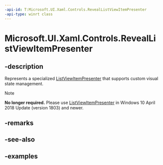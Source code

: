 ```yaml
---
-api-id: T:Microsoft.UI.Xaml.Controls.RevealListViewItemPresenter
-api-type: winrt class
---
```


<!-- Class syntax.
public class RevealListViewItemPresenter : ListViewItemPresenter, ListViewItemPresenter
-->

# Microsoft.UI.Xaml.Controls.RevealListViewItemPresenter

## -description

Represents a specialized [ListViewItemPresenter](../microsoft.ui.xaml.controls.primitives/listviewitempresenter.md) that supports custom visual state management.

> [!NOTE]
> **No longer required.** Please use [ListViewItemPresenter](../microsoft.ui.xaml.controls.primitives/listviewitempresenter.md) in Windows 10 April 2018 Update (version 1803) and newer.

## -remarks

## -see-also

## -examples
